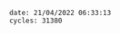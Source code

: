 

                date: 21/04/2022 06:33:13
                cycles: 31380

                         
